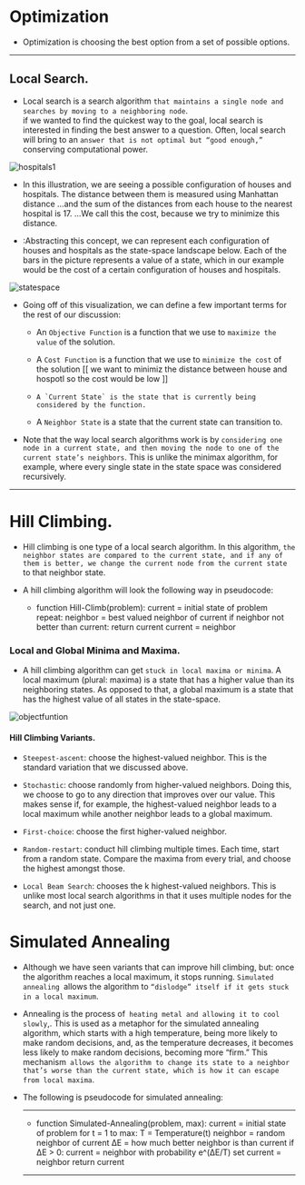 # Optimization

   * Optimization is choosing the best option from a set of possible options. 

   ---------------------------------------------------------

## Local Search.

   * Local search is a search algorithm `that maintains a single node and searches by moving to a neighboring node`.   
   if we wanted to find the quickest way to the goal, local search is interested in finding the best answer to a question. Often, local search will bring to an `answer that is not optimal but “good enough,”` conserving computational power. 
   
![hospitals1](https://github.com/user-attachments/assets/8b27d60c-da06-4e88-ade0-fc9383901b35)

   * In this illustration, we are seeing a possible configuration of houses and hospitals. The distance between them is measured using Manhattan distance
   ...and the sum of the distances from each house to the nearest hospital is 17. 
   ...We call this the cost, because we try to minimize this distance. 

   * :Abstracting this concept, we can represent each configuration of houses and hospitals as the state-space landscape below. Each of the bars in the picture represents a value of a state, which in our example would be the cost of a certain configuration of houses and hospitals.

![statespace](https://github.com/user-attachments/assets/11aebf8b-557c-407e-8143-3f256e270e86)


   * Going off of this visualization, we can define a few important terms for the rest of our discussion:
      
       + An `Objective Function` is a function that we use to  `maximize the value` of the solution.
      
       +   A `Cost Function` is a function that we use to `minimize the cost` of the solution [[ we want to   minimiz the distance between house and hospotl so the cost would be low ]]

       +     A `Current State` is the state that is currently being considered by the function.

       + A `Neighbor State` is a state that the current state can transition to. 
   
   * Note that the way local search algorithms work is by `considering one node in a current state, and then moving the node to one of the current state’s neighbors`. This is unlike the minimax algorithm, for example, where every single state in the state space was considered recursively.

   ---------------------------------------------------

# Hill Climbing.

   * Hill climbing is one type of a local search algorithm. In this algorithm, `the neighbor states are compared to the current state, and if any of them is better, we change the current node from the current state` to that neighbor state.

   * A hill climbing algorithm will look the following way in pseudocode:

      - function Hill-Climb(problem):
            current = initial state of problem
            repeat:
               neighbor = best valued neighbor of current
               if neighbor not better than current:
                     return current
               current = neighbor


### Local and Global Minima and Maxima.

   * A hill climbing algorithm can get `stuck in local maxima or minima`. A local maximum (plural: maxima) is a state that has a higher value than its neighboring states. As opposed to that, a global maximum is a state that has the highest value of all states in the state-space.

![objectfuntion](https://github.com/user-attachments/assets/55b3b67d-ef41-4267-9087-bfd2ae0b1dff)


#### Hill Climbing Variants.
   
   * `Steepest-ascent`: choose the highest-valued neighbor. This is the standard variation that we discussed above.
   
   * `Stochastic`: choose randomly from higher-valued neighbors. Doing this, we choose to go to any direction that improves over our value. This makes sense if, for example, the highest-valued neighbor leads to a local maximum while another neighbor leads to a global maximum.
   
   * `First-choice`: choose the first higher-valued neighbor.
   
   * `Random-restart`: conduct hill climbing multiple times. Each time, start from a random state. Compare the maxima from every trial, and choose the highest amongst those.
   
   * `Local Beam Search`: chooses the k highest-valued neighbors. This is unlike most local search algorithms in that it uses multiple nodes for the search, and not just one.


# Simulated Annealing

  * Although we have seen variants that can improve hill climbing, but: once the algorithm reaches a local maximum, it stops running. `Simulated annealing `allows the algorithm to `“dislodge” itself if it gets stuck in a local maximum`.

  * Annealing is the process of` heating metal and allowing it to cool slowly`,. This is used as a metaphor for the simulated annealing algorithm, which starts with a high temperature, being more likely to make random decisions, and, as the temperature decreases, it becomes less likely to make random decisions, becoming more “firm.” This mechanism` allows the algorithm to change its state to a neighbor that’s worse than the current state, which is how it can escape from local maxima`.
  
  * The following is pseudocode for simulated annealing:

    _______________________________________________________
      - function Simulated-Annealing(problem, max):
            current = initial state of problem
            for t = 1 to max:
               T = Temperature(t)
               neighbor = random neighbor of current
               ΔE = how much better neighbor is than current
               if ΔE > 0:
                     current = neighbor
               with probability e^(ΔE/T) set current = neighbor
            return current
    _______________________________________________________

